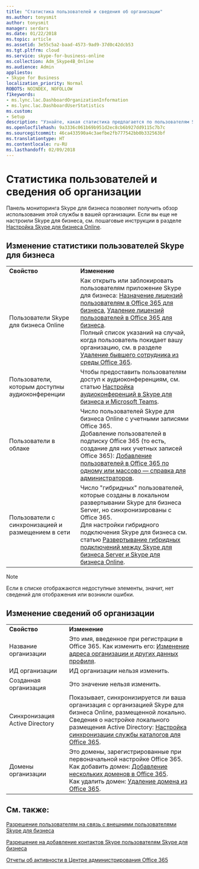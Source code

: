 ```yaml
---
title: "Статистика пользователей и сведения об организации"
ms.author: tonysmit
author: tonysmit
manager: serdars
ms.date: 01/22/2018
ms.topic: article
ms.assetid: 3e55c5a2-baad-4573-9ad9-37d0c42dcb53
ms.tgt.pltfrm: cloud
ms.service: skype-for-business-online
ms.collection: Adm_Skype4B_Online
ms.audience: Admin
appliesto:
- Skype for Business
localization_priority: Normal
ROBOTS: NOINDEX, NOFOLLOW
f1keywords:
- ms.lync.lac.DashboardOrganizationInformation
- ms.lync.lac.DashboardUserStatistics
ms.custom:
- Setup
description: "Узнайте, какая статистика предлагается по пользователям Skype для бизнеса: например, вы можете выяснить число пользователей, которым доступны конференции, Skype для бизнеса или Office 365."
ms.openlocfilehash: 9a3336c061b69b951d2ec8cb6b927dd9115c7b7c
ms.sourcegitcommit: 46ca433590a4c3aefbe2fb777542bb0b332563bf
ms.translationtype: HT
ms.contentlocale: ru-RU
ms.lasthandoff: 02/09/2018
---
```

# <a name="user-statistics-and-organization-information"></a>Статистика пользователей и сведения об организации

Панель мониторинга Skype для бизнеса позволяет получить обзор использования этой службы в вашей организации. Если вы еще не настроили Skype для бизнеса, см. пошаговые инструкции в разделе [Настройка Skype для бизнеса Online](set-up-skype-for-business-online.md).
  
## <a name="how-to-change-skype-for-business-online-user-statistics"></a>Изменение статистики пользователей Skype для бизнеса

|||
|:-----|:-----|
|**Свойство** <br/> |**Изменение** <br/> |
|Пользователи Skype для бизнеса Online  <br/> |Как открыть или заблокировать пользователям приложение Skype для бизнеса: [Назначение лицензий пользователям в Office 365 для бизнеса](https://support.office.com/article/997596b5-4173-4627-b915-36abac6786dc), [Удаление лицензий пользователей в Office 365 для бизнеса](https://support.office.com/article/9b497c85-d0a4-4735-80fa-d3565bc05bd1).  <br/> Полный список указаний на случай, когда пользователь покидает вашу организацию, см. в разделе [Удаление бывшего сотрудника из среды Office 365](https://support.office.com/article/44d96212-4d90-4027-9aa9-a95eddb367d1).  <br/> |
|Пользователи, которым доступны аудиоконференции  <br/> |Чтобы предоставить пользователям доступ к аудиоконференциям, см. статью [Настройка аудиоконференций в Skype для бизнеса и Microsoft Teams](../audio-conferencing-in-office-365/set-up-audio-conferencing.md).  <br/> |
|Пользователи в облаке  <br/> |Число пользователей Skype для бизнеса Online с учетными записями Office 365.  <br/> Добавление пользователей в подписку Office 365 (то есть, создание для них учетных записей Office 365): [Добавление пользователей в Office 365 по одному или массово — справка для администраторов](https://support.office.com/article/1970f7d6-03b5-442f-b385-5880b9c256ec).  <br/> |
|Пользователи с синхронизацией и размещением в сети  <br/> |Число "гибридных" пользователей, которые созданы в локальном развертывании Skype для бизнеса Server, но синхронизированы с Office 365.  <br/> Для настройки гибридного подключения Skype для бизнеса см. статью [Развертывание гибридных подключений между Skype для бизнеса Server и Skype для бизнеса Online](https://technet.microsoft.com/en-us/library/jj204669.aspx).  <br/> |
   
> [!NOTE]
> Если в списке отображаются недоступные элементы, значит, нет сведений для отображения или возникли ошибки. 
  
## <a name="how-to-change-information-about-your-organization"></a>Изменение сведений об организации

|||
|:-----|:-----|
|**Свойство** <br/> |**Изменение** <br/> |
|Название организации  <br/> |Это имя, введенное при регистрации в Office 365. Как изменить его: [Изменение адреса организации и других данных профиля](https://support.office.com/article/a36e5a52-4df2-479e-bb97-9e67b8483e10).  <br/> |
|ИД организации  <br/> |ИД организации нельзя изменить.  <br/> |
|Созданная организация  <br/> |Это значение нельзя изменить.  <br/> |
|Синхронизация Active Directory  <br/> |Показывает, синхронизируется ли ваша организация с организацией Skype для бизнеса Online, размещенной локально.  <br/> Сведения о настройке локального размещения Active Directory: [Настройка синхронизации службы каталогов для Office 365](https://support.office.com/article/1b3b5318-6977-42ed-b5c7-96fa74b08846).  <br/> |
|Домены организации  <br/> |Это домены, зарегистрированные при первоначальной настройке Office 365.  <br/> Как добавить домен: [Добавление нескольких доменов в Office 365](https://support.office.com/article/2d2fa996-b760-411d-a5cc-190d63f13207).  <br/> Как удалить домен: [Удаление домена из Office 365](https://support.office.com/article/f09696b2-8c29-4588-a08b-b333da19810c).  <br/> |
   
## <a name="related-topics"></a>См. также:
[Разрешение пользователям на связь с внешними пользователями Skype для бизнеса](allow-users-to-contact-external-skype-for-business-users.md)

[Разрешение на добавление контактов Skype пользователям Skype для бизнеса](let-skype-for-business-users-add-skype-contacts.md)

[Отчеты об активности в Центре администрирования Office 365](https://support.office.com/article/0d6dfb17-8582-4172-a9a9-aed798150263)